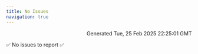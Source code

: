 ```yaml
---
title: No Issues
navigation: true
---
```


<p style="text-align:right;color:#cccs">
Generated Tue, 25 Feb 2025 22:25:01 GMT
</p>
<p>✅ No issues to report ✅</p>




